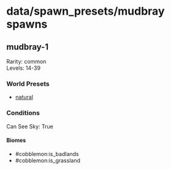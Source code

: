 # data/spawn_presets/mudbray spawns  
  
## mudbray-1  
Rarity: common  
Levels: 14-39  
  
### World Presets  
* [natural](/data/world_presets/natural.md)  
  
### Conditions  
Can See Sky: True  
  
#### Biomes  
  * #cobblemon:is_badlands
  * #cobblemon:is_grassland
  
